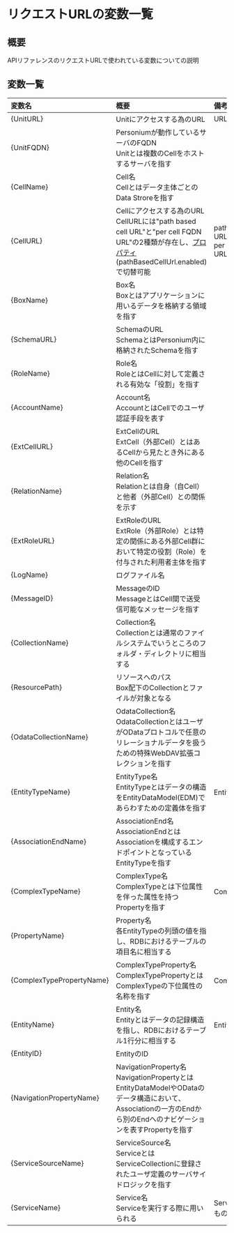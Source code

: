 # リクエストURLの変数一覧
## 概要
APIリファレンスのリクエストURLで使われている変数についての説明

## 変数一覧

|変数名|概要|備考|
|:--|:--|:--|
|{UnitURL}|Unitにアクセスする為のURL|URL:https&#58;//{UnitFQDN}/|
|{UnitFQDN}|Personiumが動作しているサーバのFQDN<br>Unitとは複数のCellをホストするサーバを指す||
|{CellName}|Cell名<br>Cellとはデータ主体ごとのData Stroreを指す||
|{CellURL}|Cellにアクセスする為のURL<br>CellURLには"path based cell URL"と"per cell FQDN URL"の2種類が存在し、[プロパティ](../../server-operator/unit_config_list.md)(pathBasedCellUrl.enabled)で切替可能|path based cell URL:https&#58;//{UnitFQDN}/{CellName}/<br>per cell FQDN URL:https&#58;//{CellName}.{UnitFQDN}/|
|{BoxName}|Box名<br>Boxとはアプリケーションに用いるデータを格納する領域を指す||
|{SchemaURL}|SchemaのURL<br>SchemaとはPersonium内に格納されたSchemaを指す||
|{RoleName}|Role名<br>RoleとはCellに対して定義される有効な「役割」を指す||
|{AccountName}|Account名<br>AccountとはCellでのユーザ認証手段を表す||
|{ExtCellURL}|ExtCellのURL<br>ExtCell（外部Cell）とはあるCellから見たとき外にある他のCellを指す||
|{RelationName}|Relation名<br>Relationとは自身（自Cell）と他者（外部Cell）との関係を示す||
|{ExtRoleURL}|ExtRoleのURL<br>ExtRole（外部Role）とは特定の関係にある外部Cell群において特定の役割（Role）を付与された利用者主体を指す||
|{LogName}|ログファイル名||
|{MessageID}|MessageのID<br>MessageとはCell間で送受信可能なメッセージを指す||
|{CollectionName}|Collection名<br>Collectionとは通常のファイルシステムでいうところのフォルダ・ディレクトリに相当する||
|{ResourcePath}|リソースへのパス<br>Box配下のCollectionとファイルが対象となる||
|{OdataCollectionName}|OdataCollection名<br>OdataCollectionとはユーザがODataプロトコルで任意のリレーショナルデータを扱うための特殊WebDAV拡張コレクションを指す||
|{EntityTypeName}|EntityType名<br>EntityTypeとはデータの構造をEntityDataModel(EDM)であらわすための定義体を指す|Entityの上位概念|
|{AssociationEndName}|AssociationEnd名<br>AssociationEndとはAssociationを構成するエンドポイントとなっているEntityTypeを指す||
|{ComplexTypeName}|ComplexType名<br>ComplexTypeとは下位属性を伴った属性を持つPropertyを指す|ComplexTypePropertyの上位概念|
|{PropertyName}|Property名<br>各EntityTypeの列頭の値を指し、RDBにおけるテーブルの項目名に相当する||
|{ComplexTypePropertyName}|ComplexTypeProperty名<br>ComplexTypePropertyとはComplexTypeの下位属性の名称を指す|ComplexTypeの下位属性|
|{EntityName}|Entity名<br>Entityとはデータの記録構造を指し、RDBにおけるテーブル1行分に相当する|EntityTypeの下位属性|
|{EntityID}|EntityのID||
|{NavigationPropertyName}|NavigationProperty名<br>NavigationPropertyとはEntityDataModelやODataのデータ構造において、Associationの一方のEndから別のEndへのナビゲーションを表すPropertyを指す||
|{ServiceSourceName}|ServiceSource名<br>ServiceとはServiceCollectionに登録されたユーザ定義のサーバサイドロジックを指す||
|{ServiceName}|Service名<br>Serviceを実行する際に用いられる|ServiceSource名から拡張子を除いたもの|

